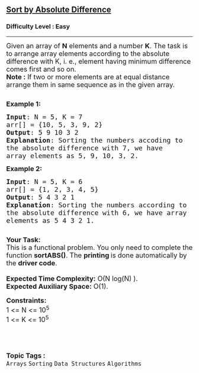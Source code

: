 <h2><a href="https://practice.geeksforgeeks.org/problems/sort-by-absolute-difference-1587115621/1?page=1&sortBy=submissions">Sort by Absolute Difference</a></h2><h3>Difficulty Level : Easy</h3><hr><div class="problems_problem_content__Xm_eO"><p><span style="font-size: 18px;">Given an array of <strong>N</strong>&nbsp;elements and a number <strong>K</strong>. The task is to arrange array elements according to the absolute difference with K, i. e., element having minimum difference comes first and so on.<br><strong>Note :</strong> If two or more elements are at equal distance arrange them in same sequence as in the given array.</span><br>&nbsp;</p>
<p><span style="font-size: 18px;"><strong>Example 1:</strong></span></p>
<pre><span style="font-size: 18px;"><strong>Input</strong>: N = 5, K = 7
arr[] = {10, 5, 3, 9, 2}
<strong>Output</strong>: 5 9 10 3 2
<strong>Explanation</strong>: Sorting the numbers accoding to 
the absolute difference with 7, we have 
array elements as 5, 9, 10, 3, 2.</span></pre>
<p><span style="font-size: 18px;"><strong>Example 2:</strong></span></p>
<pre><span style="font-size: 18px;"><strong>Input</strong>: N = 5, K = 6
arr[] = {1, 2, 3, 4, 5}
<strong>Output</strong>: 5 4 3 2 1
<strong>Explanation</strong>: Sorting the numbers according to 
the absolute difference with 6, we have array 
elements as 5 4 3 2 1.</span></pre>
<p><br><strong><span style="font-size: 18px;">Your Task:</span></strong><br><span style="font-size: 18px;">This is a functional problem. You only need to complete the function <strong>sortABS()</strong>. The <strong>printing </strong>is done automatically by the <strong>driver code</strong>.<br><br><strong>Expected Time Complexity:</strong>&nbsp;O(N log(N) ).<br><strong>Expected Auxiliary Space:</strong>&nbsp;O(1).</span><br><br><span style="font-size: 18px;"><strong>Constraints:</strong><br>1 &lt;= N &lt;= 10<sup>5</sup><br>1 &lt;= K &lt;= 10<sup>5</sup></span></p>
<p>&nbsp;</p></div><br><p><span style=font-size:18px><strong>Topic Tags : </strong><br><code>Arrays</code>&nbsp;<code>Sorting</code>&nbsp;<code>Data Structures</code>&nbsp;<code>Algorithms</code>&nbsp;